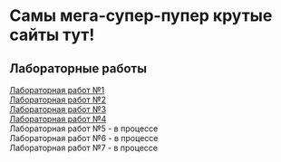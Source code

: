# Самы мега-супер-пупер крутые сайты тут! #

## **Лабораторные работы** ##

[Лабораторная работ №1](Frontend/labs/lab1-2)\
[Лабораторная работ №2](Frontend/labs/lab1-2)\
[Лабораторная работ №3](Frontend/labs/lab1-2)\
[Лабораторная работ №4](Frontend/labs/lab1-2)\
Лабораторная работ №5 - в процессе\
Лабораторная работ №6 - в процессе\
Лабораторная работ №7 - в процессе
